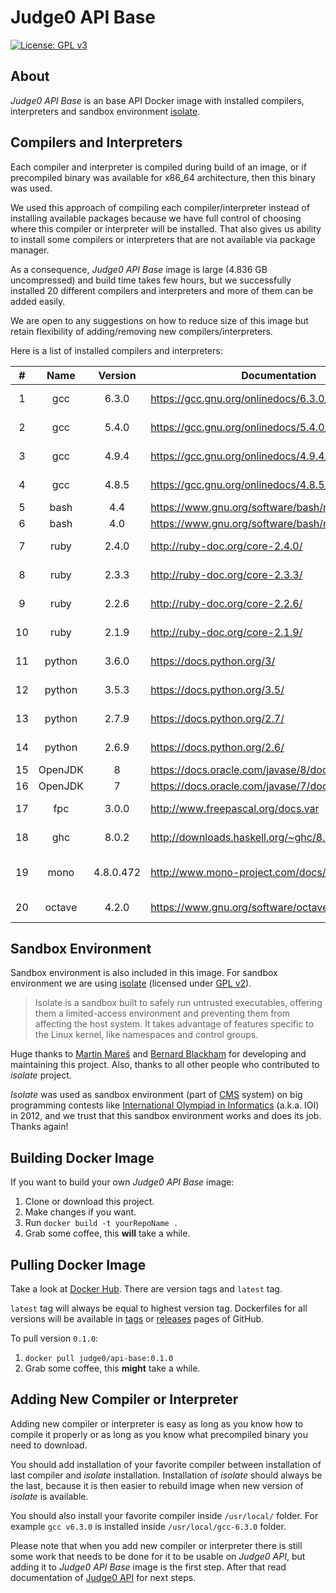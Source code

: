 # Judge0 API Base
[![License: GPL v3](https://img.shields.io/badge/License-GPL%20v3-blue.svg)](http://www.gnu.org/licenses/gpl-3.0)

## About
*Judge0 API Base* is an base API Docker image with installed compilers, interpreters and sandbox environment [isolate](https://github.com/ioi/isolate).

## Compilers and Interpreters
Each compiler and interpreter is compiled during build of an image, or if precompiled binary was available for x86_64 architecture, then this binary was used.

We used this approach of compiling each compiler/interpreter instead of installing available packages because we have full control of choosing where this compiler or interpreter will be installed. That also gives us ability to install some compilers or interpreters that are not available via package manager.

As a consequence, *Judge0 API Base* image is large (4.836 GB uncompressed) and build time takes few hours, but we successfully installed 20 different compilers and interpreters and more of them can be added easily.

We are open to any suggestions on how to reduce size of this image but retain flexibility of adding/removing new compilers/interpreters.

Here is a list of installed compilers and interpreters:

|#|Name|Version|Documentation|Download Link|
|:---:|:---:|:---:|---|---|
|1|gcc|6.3.0|https://gcc.gnu.org/onlinedocs/6.3.0/|http://ftpmirror.gnu.org/gcc/gcc-6.3.0/gcc-6.3.0.tar.bz2|
|2|gcc|5.4.0|https://gcc.gnu.org/onlinedocs/5.4.0/|http://ftpmirror.gnu.org/gcc/gcc-5.4.0/gcc-5.4.0.tar.bz2|
|3|gcc|4.9.4|https://gcc.gnu.org/onlinedocs/4.9.4/|http://ftpmirror.gnu.org/gcc/gcc-4.9.4/gcc-4.9.4.tar.bz2|
|4|gcc|4.8.5|https://gcc.gnu.org/onlinedocs/4.8.5/|http://ftpmirror.gnu.org/gcc/gcc-4.8.5/gcc-4.8.5.tar.bz2|
|5|bash|4.4|https://www.gnu.org/software/bash/manual/bash.html|http://ftpmirror.gnu.org/bash/bash-4.4.tar.gz|
|6|bash|4.0|https://www.gnu.org/software/bash/manual/bash.html|http://ftpmirror.gnu.org/bash/bash-4.0.tar.gz|
|7|ruby|2.4.0|http://ruby-doc.org/core-2.4.0/|https://cache.ruby-lang.org/pub/ruby/ruby-2.4.0.tar.bz2|
|8|ruby|2.3.3|http://ruby-doc.org/core-2.3.3/|https://cache.ruby-lang.org/pub/ruby/ruby-2.3.3.tar.bz2|
|9|ruby|2.2.6|http://ruby-doc.org/core-2.2.6/|https://cache.ruby-lang.org/pub/ruby/ruby-2.2.6.tar.bz2|
|10|ruby|2.1.9|http://ruby-doc.org/core-2.1.9/|https://cache.ruby-lang.org/pub/ruby/ruby-2.1.9.tar.bz2|
|11|python|3.6.0|https://docs.python.org/3/|https://www.python.org/ftp/python/3.6.0/Python-3.6.0.tar.xz|
|12|python|3.5.3|https://docs.python.org/3.5/|https://www.python.org/ftp/python/3.5.3/Python-3.5.3.tar.xz|
|13|python|2.7.9|https://docs.python.org/2.7/|https://www.python.org/ftp/python/2.7.9/Python-2.7.9.tar.xz|
|14|python|2.6.9|https://docs.python.org/2.6/|https://www.python.org/ftp/python/2.6.9/Python-2.6.9.tar.xz|
|15|OpenJDK|8|https://docs.oracle.com/javase/8/docs/api/|http://openjdk.java.net/install/|
|16|OpenJDK|7|https://docs.oracle.com/javase/7/docs/api/|http://openjdk.java.net/install/|
|17|fpc|3.0.0|http://www.freepascal.org/docs.var|ftp://ftp.freepascal.org/fpc/dist/3.0.0/x86_64-linux/fpc-3.0.0.x86_64-linux.tar|
|18|ghc|8.0.2|http://downloads.haskell.org/~ghc/8.0.2/docs/html/|http://downloads.haskell.org/~ghc/8.0.2/ghc-8.0.2-x86_64-deb8-linux.tar.xz|
|19|mono|4.8.0.472|http://www.mono-project.com/docs/|https://download.mono-project.com/sources/mono/mono-4.8.0.472.tar.bz2|
|20|octave|4.2.0|https://www.gnu.org/software/octave/doc/interpreter/|https://ftp.gnu.org/gnu/octave/octave-4.2.0.tar.gz|

## Sandbox Environment
Sandbox environment is also included in this image. For sandbox environment we are using [isolate](https://github.com/ioi/isolate) (licensed under [GPL v2](https://github.com/ioi/isolate/blob/master/LICENSE)).

>Isolate is a sandbox built to safely run untrusted executables, offering them a limited-access environment and preventing them from affecting the host system. It takes advantage of features specific to the Linux kernel, like namespaces and control groups.

Huge thanks to [Martin Mareš](https://github.com/gollux) and [Bernard Blackham](https://github.com/bblackham) for developing and maintaining this project. Also, thanks to all other people who contributed to *isolate* project.

*Isolate* was used as sandbox environment (part of [CMS](https://github.com/cms-dev/cms) system) on big programming contests like [International Olympiad in Informatics](http://www.ioinformatics.org/index.shtml) (a.k.a. IOI) in 2012, and we trust that this sandbox environment works and does its job. Thanks again!

## Building Docker Image
If you want to build your own *Judge0 API Base* image:

1. Clone or download this project.
2. Make changes if you want.
3. Run `docker build -t yourRepoName .`
4. Grab some coffee, this **will** take a while.

## Pulling Docker Image

Take a look at [Docker Hub](https://hub.docker.com/r/judge0/api-base/tags/). There are version tags and `latest` tag.

`latest` tag will always be equal to highest version tag. Dockerfiles for all versions will be available in [tags](https://github.com/judge0/api-base/tags) or [releases](https://github.com/judge0/api-base/releases) pages of GitHub.

To pull version `0.1.0`:

1. `docker pull judge0/api-base:0.1.0`
2. Grab some coffee, this **might** take a while.

## Adding New Compiler or Interpreter

Adding new compiler or interpreter is easy as long as you know how to compile it properly or as long as you know what precompiled binary you need to download.

You should add installation of your favorite compiler between installation of last compiler and *isolate* installation. Installation of *isolate* should always be the last, because it is then easier to rebuild image when new version of *isolate* is available.

You should also install your favorite compiler inside `/usr/local/` folder. For example `gcc v6.3.0` is installed inside `/usr/local/gcc-6.3.0` folder.

Please note that when you add new compiler or interpreter there is still some work that needs to be done for it to be usable on *Judge0 API*, but adding it to *Judge0 API Base* image is the first step. After that read documentation of [Judge0 API](https://github.com/judge0/api) for next steps.
